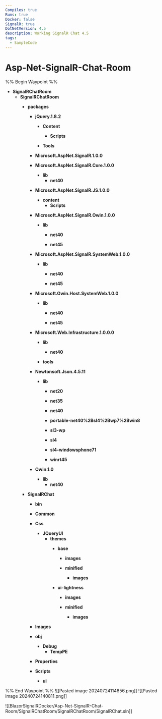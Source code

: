 ```yaml
---
Compiles: true
Runs: true
Docker: false
SignalR: true
DotNetVersion: 4.5
description: Working SignalR Chat 4.5
tags:
  - SampleCode
---
```

# Asp-Net-SignalR-Chat-Room

%% Begin Waypoint %%
- **SignalRChatRoom**
	- **SignalRChatRoom**
		- **packages**
			- **jQuery.1.8.2**
				- **Content**
					- **Scripts**

				- **Tools**

			- **Microsoft.AspNet.SignalR.1.0.0**

			- **Microsoft.AspNet.SignalR.Core.1.0.0**
				- **lib**
					- **net40**

			- **Microsoft.AspNet.SignalR.JS.1.0.0**
				- **content**
					- **Scripts**

			- **Microsoft.AspNet.SignalR.Owin.1.0.0**
				- **lib**
					- **net40**

					- **net45**

			- **Microsoft.AspNet.SignalR.SystemWeb.1.0.0**
				- **lib**
					- **net40**

					- **net45**

			- **Microsoft.Owin.Host.SystemWeb.1.0.0**
				- **lib**
					- **net40**

					- **net45**

			- **Microsoft.Web.Infrastructure.1.0.0.0**
				- **lib**
					- **net40**

				- **tools**

			- **Newtonsoft.Json.4.5.11**
				- **lib**
					- **net20**

					- **net35**

					- **net40**

					- **portable-net40%2Bsl4%2Bwp7%2Bwin8**

					- **sl3-wp**

					- **sl4**

					- **sl4-windowsphone71**

					- **winrt45**

			- **Owin.1.0**
				- **lib**
					- **net40**

		- **SignalRChat**
			- **bin**

			- **Common**

			- **Css**
				- **JQueryUI**
					- **themes**
						- **base**
							- **images**

							- **minified**
								- **images**

						- **ui-lightness**
							- **images**

							- **minified**
								- **images**

			- **Images**

			- **obj**
				- **Debug**
					- **TempPE**
			- **Properties**

			- **Scripts**
				- **ui**


%% End Waypoint %%
 ![[Pasted image 20240724114856.png]]
![[Pasted image 20240724140811.png]]


![[BlazorSignalRDocker/Asp-Net-SignalR-Chat-Room/SignalRChatRoom/SignalRChatRoom/SignalRChat.sln]]
